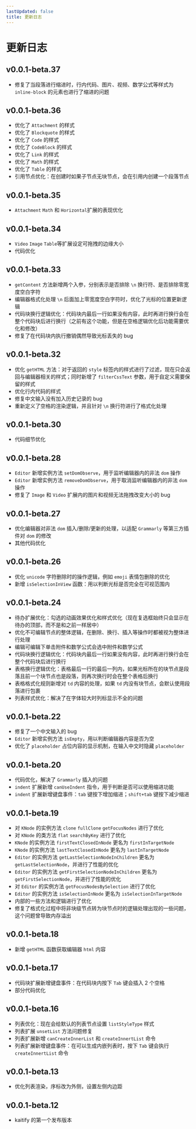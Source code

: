 ```yaml
---
lastUpdated: false
title: 更新日志
---
```


# 更新日志

## v0.0.1-beta.37 <Badge type="tip" text='2025.09.03' />

- 修复了当段落进行缩进时，行内代码、图片、视频、数学公式等样式为 `inline-block` 的元素也进行了缩进的问题

## v0.0.1-beta.36 <Badge type="tip" text='2025.09.03' />

- 优化了 `Attachment` 的样式
- 优化了 `Blockquote` 的样式
- 优化了 `Code` 的样式
- 优化了 `CodeBlock` 的样式
- 优化了 `Link` 的样式
- 优化了 `Math` 的样式
- 优化了 `Table` 的样式
- 引用节点优化：在创建时如果子节点无块节点，会在引用内创建一个段落节点

## v0.0.1-beta.35 <Badge type="tip" text='2025.08.27' />

- `Attachment` `Math` 和 `Horizontal`扩展的表现优化

## v0.0.1-beta.34 <Badge type="tip" text='2025.08.27' />

- `Video` `Image` `Table`等扩展设定可拖拽的边缘大小
- 代码优化

## v0.0.1-beta.33 <Badge type="tip" text='2025.05.23' />

- `getContent` 方法新增两个入参，分别表示是否排除 `\n` 换行符、是否排除零宽度空白字符
- 编辑器格式化处理 `\n` 后面加上零宽度空白字符时，优化了光标的位置更新逻辑
- 代码块换行逻辑优化：代码块内最后一行如果没有内容，此时再进行换行会在整个代码块后进行换行（之前有这个功能，但是在空格逻辑优化后功能需要优化和修改）
- 修复了在代码块内执行撤销偶然导致光标丢失的 bug

## v0.0.1-beta.32 <Badge type="tip" text='2025.04.12' />

- 优化 `getHTML` 方法：对于返回的 `style` 标签内的样式进行了过滤，现在只会返回与编辑器相关的样式；同时新增了 `filterCssText` 参数，用于自定义需要保留的样式
- 优化行内代码的样式
- 修复中文输入没有加入历史记录的 bug
- 重新定义了空格的渲染逻辑，并且针对 `\n` 换行符进行了格式化处理

## v0.0.1-beta.30 <Badge type="tip" text='2025.04.07' />

- 代码细节优化

## v0.0.1-beta.28 <Badge type="tip" text='2025.04.03' />

- `Editor` 新增实例方法 `setDomObserve`，用于监听编辑器内的非法 `dom` 操作
- `Editor` 新增实例方法 `removeDomObserve`，用于取消监听编辑器内的非法 `dom` 操作
- 修复了 `Image` 和 `Video` 扩展内的图片和视频无法拖拽改变大小的 bug

## v0.0.1-beta.27 <Badge type="tip" text='2025.04.02' />

- 优化编辑器对非法 `dom` 插入/删除/更新的处理，以适配 `Grammarly` 等第三方插件对 `dom` 的修改
- 其他代码优化

## v0.0.1-beta.26 <Badge type="tip" text='2025.03.24' />

- 优化 `unicode` 字符删除时的操作逻辑，例如 `emoji` 表情包删除的优化
- 新增 `isSelectionInView` 函数：用以判断光标是否完全在可视范围内

## v0.0.1-beta.24 <Badge type="tip" text='2025.03.15' />

- 待办扩展优化：勾选的动画效果优化和样式优化（现在复选框始终只会显示在待办的顶部，而不是和之前一样居中）
- 优化不可编辑节点的整体逻辑，在删除、换行、插入等操作时都被视为整体进行处理
- 编辑可编辑下单击附件和数学公式会选中附件和数学公式
- 代码块换行逻辑优化：代码块内最后一行如果没有内容，此时再进行换行会在整个代码块后进行换行
- 表格换行逻辑优化：表格最后一行的最后一列内，如果光标所在的块节点是段落且前一个块节点也是段落，则再次换行时会在整个表格后换行
- 表格格式化规则新增对 `td` 内容的处理，如果 `td` 内没有块节点，会默认使用段落进行包裹
- 列表样式优化：解决了在字体较大时列标显示不全的问题

## v0.0.1-beta.22 <Badge type="tip" text='2025.03.11' />

- 修复了一个中文输入的 bug
- `Editor` 新增实例方法 `isEmpty`，用以判断编辑器内容是否为空
- 优化了 `placeholder` 占位内容的显示机制，在输入中文时隐藏 `placeholder`

## v0.0.1-beta.20 <Badge type="tip" text='2025.03.10' />

- 代码优化，解决了 `Grammarly` 插入的问题
- `indent` 扩展新增 `canUseIndent` 指令，用于判断是否可以使用缩进功能
- `indent` 扩展新增键盘事件：`tab` 键按下增加缩进；`shift+tab` 键按下减少缩进

## v0.0.1-beta.19 <Badge type="tip" text='2025.03.08' />

- 对 `KNode` 的实例方法 `clone` `fullClone` `getFocusNodes` 进行了优化
- 对 `KNode` 的类方法 `flat` `searchByKey` 进行了优化
- `KNode` 的实例方法 `firstTextClosedInNode` 更名为 `firstInTargetNode`
- `KNode` 的实例方法 `lastTextClosedInNode` 更名为 `lastInTargetNode`
- `Editor` 的实例方法 `getLastSelectionNodeInChildren` 更名为 `getLastSelectionNode`，并进行了性能的优化
- `Editor` 的实例方法 `getFirstSelectionNodeInChildren` 更名为 `getFirstSelectionNode`，并进行了性能的优化
- 对 `Editor` 的实例方法 `getFocusNodesBySelection` 进行了优化
- `Editor` 的实例方法 `isSelectionInNode` 更名为 `isSelectionInTargetNode`
- 内部的一些方法和逻辑进行了优化
- 修复了格式化过程中将非块级节点转为块节点时的逻辑处理出现的一些问题，这个问题曾导致内存溢出

## v0.0.1-beta.18 <Badge type="tip" text='2025.03.04' />

- 新增 `getHTML` 函数获取编辑器 `html` 内容

## v0.0.1-beta.17 <Badge type="tip" text='2025.01.24' />

- 代码块扩展新增键盘事件：在代码块内按下 `Tab` 键会插入 2 个空格
- 部分代码优化

## v0.0.1-beta.16 <Badge type="tip" text='2025.01.23' />

- 列表优化：现在会给默认的列表节点设置 `listStyleType` 样式
- 列表扩展 `unsetList` 方法问题修复
- 列表扩展新增 `canCreateInnerList` 和 `createInnertList` 命令
- 列表扩展新增键盘事件：在可以生成内嵌列表时，按下 `Tab` 键会执行 `createInnertList` 命令

## v0.0.1-beta.13 <Badge type="tip" text='2025.01.06' />

- 优化列表渲染，序标改为外侧，设置左侧内边距

## v0.0.1-beta.12 <Badge type="tip" text='2024.12.06' />

- kaitify 的第一个发布版本
